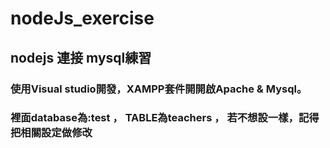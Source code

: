 nodeJs_exercise
===

## nodejs 連接 mysql練習 
### 使用Visual studio開發，XAMPP套件開開啟Apache & Mysql。
### 裡面database為:test ， TABLE為teachers ， 若不想設一樣，記得把相關設定做修改
 
